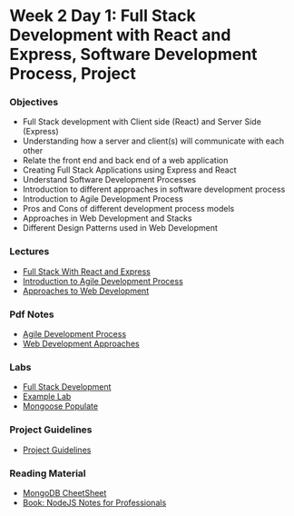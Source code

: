 # Week 2 Day 1: Full Stack Development with React and Express, Software Development Process, Project 


### Objectives
* Full Stack development with Client side (React) and Server Side (Express)
* Understanding how a server and client(s) will communicate with each other
* Relate the front end and back end of a web application
* Creating Full Stack Applications using Express and React
* Understand Software Development Processes
* Introduction to different approaches in software development process
* Introduction to Agile Development Process
* Pros and Cons of different development process models
* Approaches in Web Development and Stacks
* Different Design Patterns used in Web Development

### Lectures
* [Full Stack With React and Express](FullStackWithReactAndExpress.pptx)
* [Introduction to Agile Development Process](IntroductiontoAgileDevelopmentProcess.pptx)
* [Approaches to Web Development](ApproachestoWebDevelopment.pptx)

### Pdf Notes
* [Agile Development Process](PdfNotes/IntroductiontoAgileDevelopment.pdf)
* [Web Development Approaches](PdfNotes/ApproachestoWeDevelopment.pdf)
  
### Labs
* [Full Stack Development](Lab/FullStackWithExpressAndReact.pdf)
* [Example Lab](Lab/Example)
* [Mongoose Populate](MongoosePopulate.md)
  
### Project Guidelines
* [Project Guidelines](projectGuidelines.md)
  
### Reading Material
* [MongoDB CheetSheet](MongoDBCheetSheet.pdf)
* [Book: NodeJS Notes for Professionals](NodeJSNotesForProfessionals.pdf)
  